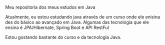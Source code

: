 Meu repositoria dos meus estudos em Java

Atualmente, eu estou estudando java através de um curso onde ele enisina des do básico ao avançado em Java.
Algumas das tecnologia que ele ensina é JPA/Hibernate, Spring Boot e API RestFul

Estou gostando bastante do curso e da tecnologia Java.
